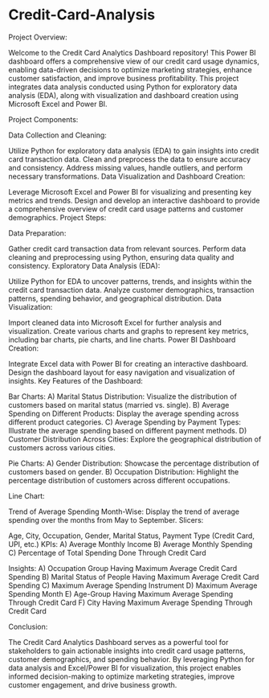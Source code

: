 # Credit-Card-Analysis
Project Overview:

Welcome to the Credit Card Analytics Dashboard repository! This Power BI dashboard offers a comprehensive view of our credit card usage dynamics, enabling data-driven decisions to optimize marketing strategies, enhance customer satisfaction, and improve business profitability. This project integrates data analysis conducted using Python for exploratory data analysis (EDA), along with visualization and dashboard creation using Microsoft Excel and Power BI.

Project Components:

Data Collection and Cleaning:

Utilize Python for exploratory data analysis (EDA) to gain insights into credit card transaction data.
Clean and preprocess the data to ensure accuracy and consistency.
Address missing values, handle outliers, and perform necessary transformations.
Data Visualization and Dashboard Creation:

Leverage Microsoft Excel and Power BI for visualizing and presenting key metrics and trends.
Design and develop an interactive dashboard to provide a comprehensive overview of credit card usage patterns and customer demographics.
Project Steps:

Data Preparation:

Gather credit card transaction data from relevant sources.
Perform data cleaning and preprocessing using Python, ensuring data quality and consistency.
Exploratory Data Analysis (EDA):

Utilize Python for EDA to uncover patterns, trends, and insights within the credit card transaction data.
Analyze customer demographics, transaction patterns, spending behavior, and geographical distribution.
Data Visualization:

Import cleaned data into Microsoft Excel for further analysis and visualization.
Create various charts and graphs to represent key metrics, including bar charts, pie charts, and line charts.
Power BI Dashboard Creation:

Integrate Excel data with Power BI for creating an interactive dashboard.
Design the dashboard layout for easy navigation and visualization of insights.
Key Features of the Dashboard:

Bar Charts:
A) Marital Status Distribution: Visualize the distribution of customers based on marital status (married vs. single).
B) Average Spending on Different Products: Display the average spending across different product categories.
C) Average Spending by Payment Types: Illustrate the average spending based on different payment methods.
D) Customer Distribution Across Cities: Explore the geographical distribution of customers across various cities.

Pie Charts:
A) Gender Distribution: Showcase the percentage distribution of customers based on gender.
B) Occupation Distribution: Highlight the percentage distribution of customers across different occupations.

Line Chart:

Trend of Average Spending Month-Wise: Display the trend of average spending over the months from May to September.
Slicers:

Age, City, Occupation, Gender, Marital Status, Payment Type (Credit Card, UPI, etc.)
KPIs:
A) Average Monthly Income
B) Average Monthly Spending
C) Percentage of Total Spending Done Through Credit Card

Insights:
A) Occupation Group Having Maximum Average Credit Card Spending
B) Marital Status of People Having Maximum Average Credit Card Spending
C) Maximum Average Spending Instrument
D) Maximum Average Spending Month
E) Age-Group Having Maximum Average Spending Through Credit Card
F) City Having Maximum Average Spending Through Credit Card

Conclusion:

The Credit Card Analytics Dashboard serves as a powerful tool for stakeholders to gain actionable insights into credit card usage patterns, customer demographics, and spending behavior. By leveraging Python for data analysis and Excel/Power BI for visualization, this project enables informed decision-making to optimize marketing strategies, improve customer engagement, and drive business growth.





